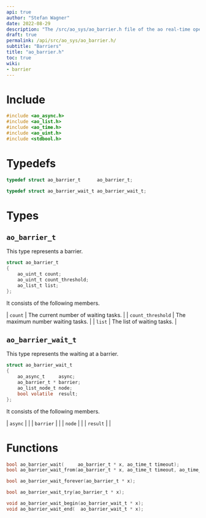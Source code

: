 ```yaml
---
api: true
author: "Stefan Wagner"
date: 2022-08-29
description: "The /src/ao_sys/ao_barrier.h file of the ao real-time operating system."
draft: true
permalink: /api/src/ao_sys/ao_barrier.h/
subtitle: "Barriers"
title: "ao_barrier.h"
toc: true
wiki:
- barrier
---
```


# Include

```c
#include <ao_async.h>
#include <ao_list.h>
#include <ao_time.h>
#include <ao_uint.h>
#include <stdbool.h>
```

# Typedefs

```c
typedef struct ao_barrier_t      ao_barrier_t;
```

```c
typedef struct ao_barrier_wait_t ao_barrier_wait_t;
```

# Types

## `ao_barrier_t`

This type represents a barrier.

```c
struct ao_barrier_t
{
    ao_uint_t count;
    ao_uint_t count_threshold;
    ao_list_t list;
};
```

It consists of the following members.

| `count` | The current number of waiting tasks. |
| `count_threshold` | The maximum number waiting tasks. |
| `list` | The list of waiting tasks. |

## `ao_barrier_wait_t`

This type represents the waiting at a barrier.

```c
struct ao_barrier_wait_t
{
    ao_async_t     async;
    ao_barrier_t * barrier;
    ao_list_node_t node;
    bool volatile  result;
};
```

It consists of the following members.

| `async` | |
| `barrier` | |
| `node` | |
| `result` | |

# Functions

```c
bool ao_barrier_wait(     ao_barrier_t * x, ao_time_t timeout);
bool ao_barrier_wait_from(ao_barrier_t * x, ao_time_t timeout, ao_time_t beginning);
```

```c
bool ao_barrier_wait_forever(ao_barrier_t * x);
```

```c
bool ao_barrier_wait_try(ao_barrier_t * x);
```

```c
void ao_barrier_wait_begin(ao_barrier_wait_t * x);
void ao_barrier_wait_end(  ao_barrier_wait_t * x);
```
